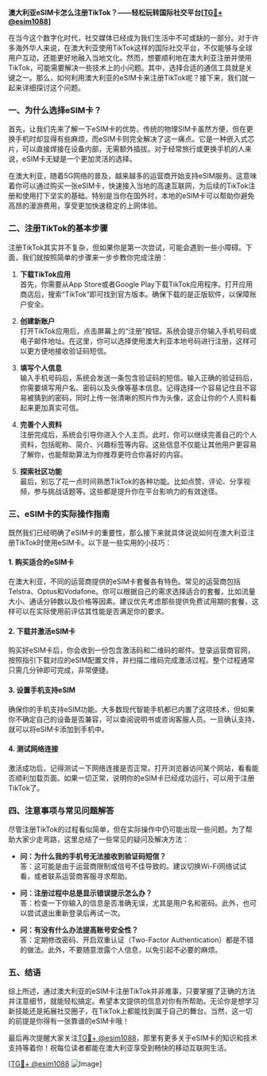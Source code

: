 **澳大利亚eSIM卡怎么注册TikTok？——轻松玩转国际社交平台[[TG💪+ @esim1088](https://t.me/s/esim1088)]**

在当今这个数字化时代，社交媒体已经成为我们生活中不可或缺的一部分。对于许多海外华人来说，在澳大利亚使用TikTok这样的国际社交平台，不仅能够与全球用户互动，还能更好地融入当地文化。然而，想要顺利地在澳大利亚注册并使用TikTok，可能需要解决一些技术上的小问题。其中，选择合适的通信工具就是关键之一。那么，如何利用澳大利亚的eSIM卡来注册TikTok呢？接下来，我们就一起来详细探讨这个问题。

### 一、为什么选择eSIM卡？

首先，让我们先来了解一下eSIM卡的优势。传统的物理SIM卡虽然方便，但在更换手机时却显得有些麻烦，而eSIM卡则完全解决了这一痛点。它是一种嵌入式芯片，可以直接焊接在设备内部，无需额外插拔。对于经常旅行或更换手机的人来说，eSIM卡无疑是一个更加灵活的选择。

在澳大利亚，随着5G网络的普及，越来越多的运营商开始支持eSIM服务。这意味着你可以通过购买一张eSIM卡，快速接入当地的高速互联网，为后续的TikTok注册和使用打下坚实的基础。特别是当你在国外时，本地的eSIM卡可以帮助你避免高昂的漫游费用，享受更加快速稳定的上网体验。

### 二、注册TikTok的基本步骤

注册TikTok其实并不复杂，但如果你是第一次尝试，可能会遇到一些小障碍。下面，我们就按照简单的步骤来一步步教你完成注册：

1. **下载TikTok应用**  
   首先，你需要从App Store或者Google Play下载TikTok应用程序。打开应用商店后，搜索“TikTok”即可找到官方版本。确保下载的是正版软件，以保障账户安全。

2. **创建新账户**  
   打开TikTok应用后，点击屏幕上的“注册”按钮。系统会提示你输入手机号码或电子邮件地址。在这里，你可以选择使用澳大利亚本地号码进行注册，这样可以更方便地接收验证码短信。

3. **填写个人信息**  
   输入手机号码后，系统会发送一条包含验证码的短信。输入正确的验证码后，你需要填写用户名、密码以及头像等基本信息。记得选择一个容易记住且不容易被猜到的密码，同时上传一张清晰的照片作为头像，这会让你的个人资料看起来更加真实可信。

4. **完善个人资料**  
   注册完成后，系统会引导你进入个人主页。此时，你可以继续完善自己的个人资料，包括昵称、简介、兴趣标签等内容。这些信息不仅能让其他用户更容易了解你，也能帮助算法为你推荐更符合你喜好的内容。

5. **探索社区功能**  
   最后，别忘了花一点时间熟悉TikTok的各种功能。比如点赞、评论、分享视频，参与挑战话题等。这些都是提升你在平台影响力的有效途径。

### 三、eSIM卡的实际操作指南

既然我们已经明确了eSIM卡的重要性，那么接下来就具体说说如何在澳大利亚注册TikTok时使用eSIM卡。以下是一些实用的小技巧：

#### 1. 购买适合的eSIM卡
在澳大利亚，不同的运营商提供的eSIM卡套餐各有特色。常见的运营商包括Telstra、Optus和Vodafone。你可以根据自己的需求选择适合的套餐，比如流量大小、通话分钟数以及价格等因素。建议优先考虑那些提供免费试用期的套餐，这样可以在实际使用前评估其性能是否满足你的要求。

#### 2. 下载并激活eSIM卡
购买好eSIM卡后，你会收到一份包含激活码和二维码的邮件。登录运营商官网，按照指引下载对应的eSIM配置文件，并扫描二维码完成激活过程。整个过程通常只需几分钟即可完成，非常便捷。

#### 3. 设置手机支持eSIM
确保你的手机支持eSIM功能。大多数现代智能手机都已内置了这项技术，但如果你不确定自己的设备是否兼容，可以查阅说明书或咨询客服人员。一旦确认支持，就可以将eSIM卡添加到手机中。

#### 4. 测试网络连接
激活成功后，记得测试一下网络连接是否正常。打开浏览器访问某个网站，看看能否顺利加载页面。如果一切正常，说明你的eSIM卡已经成功运行，可以用于注册TikTok了。

### 四、注意事项与常见问题解答

尽管注册TikTok的过程看似简单，但在实际操作中仍可能出现一些问题。为了帮助大家少走弯路，这里总结了一些常见的疑问及解决方法：

- **问：为什么我的手机号无法接收到验证码短信？**  
  答：这可能是由于运营商限制或信号不佳导致的。建议切换Wi-Fi网络试试看，或者联系运营商客服寻求帮助。

- **问：注册过程中总是显示错误提示怎么办？**  
  答：检查一下你输入的信息是否准确无误，尤其是用户名和密码。此外，也可以尝试退出重新登录后再试一次。

- **问：有没有什么办法提高账号安全性？**  
  答：定期修改密码、开启双重认证（Two-Factor Authentication）都是不错的做法。此外，不要随意泄露个人信息，以免引起不必要的麻烦。

### 五、结语

综上所述，通过澳大利亚的eSIM卡注册TikTok并非难事，只要掌握了正确的方法并注意细节，就能轻松搞定。希望本文提供的信息对你有所帮助。无论你是想学习新技能还是拓展社交圈子，在TikTok上都能找到属于自己的舞台。当然，这一切的前提是你得有一张靠谱的eSIM卡哦！

最后再次提醒大家关注[TG💪+ @esim1088](https://t.me/s/esim1088)，那里有更多关于eSIM卡的知识和技术支持等着你！祝每位读者都能在澳大利亚享受到畅快的移动互联网生活。

[[TG💪+ @esim1088](https://t.me/s/esim1088) ![Image](https://i.postimg.cc/4NQfJmqS/Snipaste-2025-05-13-00-14-12.png)]